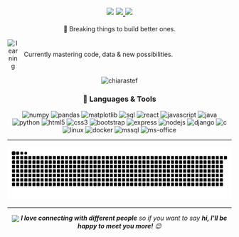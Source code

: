 <div align="center">
  <h2>
    <img src="https://emojis.slackmojis.com/emojis/images/1531849430/4246/blob-sunglasses.gif?1531849430" width="30"/> 
    <a href="https://git.io/typing-svg">
    <img src="https://readme-typing-svg.herokuapp.com?font=Montserrat&weight=500&size=25&duration=4500&pause=500&color=D9BED1&width=435&lines=Hello!+I'm+Abhishek+Gupta" />
        <img src="https://komarev.com/ghpvc/?username=the-abhishekgupta&style=for-the-badge&color=brightgreen" />
</a>

  </h2>


  <p>
  🚀 Breaking things to build better ones.<br>
  <div style="display: flex; align-items: center; margin: 15px 0;">
    <img width="25" src="https://em-content.zobj.net/source/skype/289/seedling_1f331.png" alt="learning"/>
    <span style="margin-left: 12px;">Currently mastering code, data & new possibilities.</span>
  </div> 
</p>





  <img align="center" src="https://github-readme-streak-stats.herokuapp.com/?user=the-abhishekgupta&" alt="chiarastef" width="1500" height="150" />


  <h3>💼 Languages & Tools</h3>
  <p>
    <img src="https://cdn.jsdelivr.net/gh/devicons/devicon/icons/numpy/numpy-original.svg" alt="numpy" width="40" height="40"/>
    <img src="https://cdn.jsdelivr.net/gh/devicons/devicon/icons/pandas/pandas-original.svg" alt="pandas" width="40" height="40"/>
    <img src="https://cdn.jsdelivr.net/gh/devicons/devicon/icons/matplotlib/matplotlib-original.svg" alt="matplotlib" width="40" height="40"/>
    <img src="https://cdn.jsdelivr.net/gh/devicons/devicon/icons/mysql/mysql-original.svg" alt="sql" width="40" height="40"/>
    <img src="https://cdn.jsdelivr.net/gh/devicons/devicon/icons/react/react-original.svg" alt="react" width="35" height="35"/>
    <img src="https://cdn.jsdelivr.net/gh/devicons/devicon/icons/javascript/javascript-original.svg" alt="javascript" width="30" height="35"/>
    <img src="https://cdn.jsdelivr.net/gh/devicons/devicon/icons/java/java-original.svg" alt="java" width="35" height="35"/>
    <img src="https://cdn.jsdelivr.net/gh/devicons/devicon/icons/python/python-original.svg" alt="python" width="35" height="35"/>
    <img src="https://cdn.jsdelivr.net/gh/devicons/devicon/icons/html5/html5-original-wordmark.svg" alt="html5" width="40" height="40"/>
    <img src="https://cdn.jsdelivr.net/gh/devicons/devicon/icons/css3/css3-original-wordmark.svg" alt="css3" width="40" height="40"/>
    <img src="https://cdn.jsdelivr.net/gh/devicons/devicon/icons/bootstrap/bootstrap-original.svg" alt="bootstrap" width="35" height="35"/>
    <img src="https://cdn.jsdelivr.net/gh/devicons/devicon/icons/express/express-original.svg" alt="express" width="35" height="35"/>
    <img src="https://cdn.jsdelivr.net/gh/devicons/devicon/icons/nodejs/nodejs-original.svg" alt="nodejs" width="35" height="35"/>
    <img src="https://static.djangoproject.com/img/logos/django-logo-positive.svg" alt="django" width="35" height="35"/>
    <img src="https://cdn.jsdelivr.net/gh/devicons/devicon/icons/c/c-original.svg" alt="c" width="35" height="35"/>
    <img src="https://cdn.jsdelivr.net/gh/devicons/devicon/icons/linux/linux-original.svg" alt="linux" width="35" height="35"/>
    <img src="https://cdn.jsdelivr.net/gh/devicons/devicon/icons/docker/docker-original.svg" alt="docker" width="35" height="35"/>
    <img src="https://cdn.jsdelivr.net/gh/devicons/devicon/icons/microsoftsqlserver/microsoftsqlserver-plain.svg" alt="mssql" width="35" height="35"/>
    <img src="https://www.logo.wine/a/logo/Microsoft_Office/Microsoft_Office-Logo.wine.svg" alt="ms-office" width="45" height="45"/>
  </p>

---

<picture>
  <source
    media="(prefers-color-scheme: dark)"
    srcset="https://raw.githubusercontent.com/xensen008/xensen008/output/github-contribution-grid-snake-dark.svg"
  />
  <source
    media="(prefers-color-scheme: light)"
    srcset="https://raw.githubusercontent.com/xensen008/xensen008/output/github-contribution-grid-snake.svg"
  />
  <img
    alt="github contribution grid snake animation"
    src="https://raw.githubusercontent.com/xensen008/xensen008/output/github-contribution-grid-snake.svg"
    height="120"  
  />
</picture>


---
  <p>
    <img src="https://media.giphy.com/media/LnQjpWaON8nhr21vNW/giphy.gif" width="60" align="center" />
    <em><b>I love connecting with different people</b> so if you want to say <b>hi, I'll be happy to meet you more!</b> 😊</em>
  </p>

</div>
